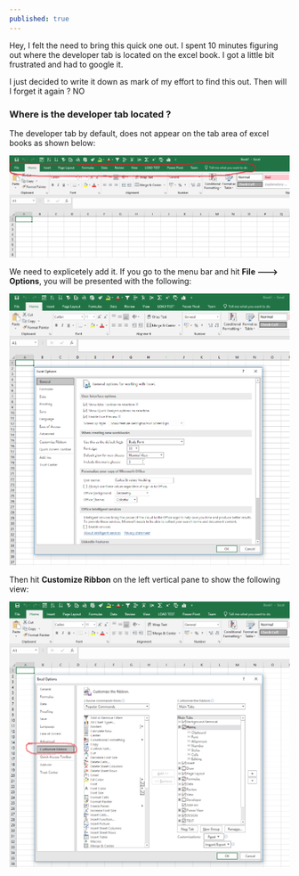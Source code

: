 ```yaml
---
published: true
---
```



Hey, I felt the need to bring this quick one out. I spent 10 minutes figuring out where the developer tab is  located on the excel book. I got a little bit frustrated and had to google it. 

I just decided to write it down as mark of my effort to find this out. Then will I forget it again ? NO

### Where is the developer tab located ?
The developer tab by default, does not appear on the tab area of excel books as shown below:



![png](/images/excel_1_.PNG)




We need to explicetely add it. If you go to the menu bar and hit **File ---> Options**, you will be  presented with the following:



![png](/images/excel_2.PNG)




Then hit **Customize Ribbon** on the left vertical pane to show the following view:



![png](/images/excel_3_.PNG)
